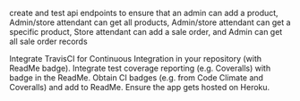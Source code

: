 create and test api endpoints to ensure that an admin can add a product,
Admin/store attendant can get all products,
Admin/store attendant can get a specific product,
Store attendant can add a sale order, and
Admin can get all sale order records

Integrate TravisCI for Continuous Integration in your repository (with ReadMe badge).
Integrate test coverage reporting (e.g. Coveralls) with badge in the ReadMe.
Obtain CI badges (e.g. from Code Climate and Coveralls) and add to ReadMe.
Ensure the app gets hosted on Heroku.


